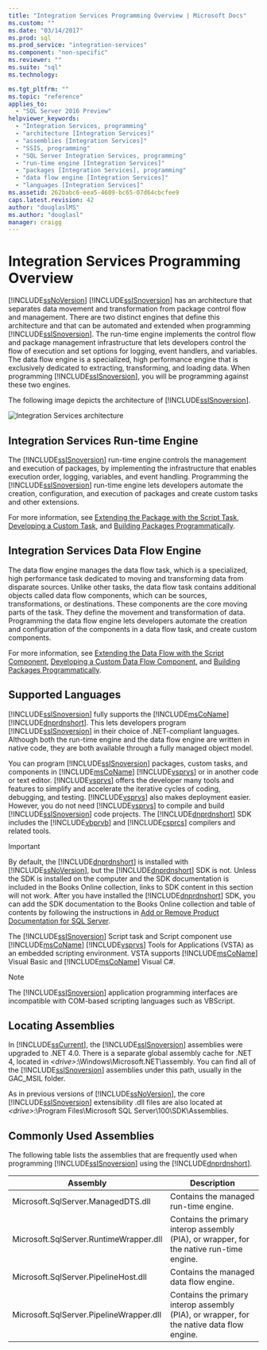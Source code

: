 ```yaml
---
title: "Integration Services Programming Overview | Microsoft Docs"
ms.custom: ""
ms.date: "03/14/2017"
ms.prod: sql
ms.prod_service: "integration-services"
ms.component: "non-specific"
ms.reviewer: ""
ms.suite: "sql"
ms.technology: 

ms.tgt_pltfrm: ""
ms.topic: "reference"
applies_to: 
  - "SQL Server 2016 Preview"
helpviewer_keywords: 
  - "Integration Services, programming"
  - "architecture [Integration Services]"
  - "assemblies [Integration Services]"
  - "SSIS, programming"
  - "SQL Server Integration Services, programming"
  - "run-time engine [Integration Services]"
  - "packages [Integration Services], programming"
  - "data flow engine [Integration Services]"
  - "languages [Integration Services]"
ms.assetid: 262babc6-eea5-4609-bc65-07d64cbcfee9
caps.latest.revision: 42
author: "douglaslMS"
ms.author: "douglasl"
manager: craigg
---
```

# Integration Services Programming Overview
  [!INCLUDE[ssNoVersion](../includes/ssnoversion-md.md)] [!INCLUDE[ssISnoversion](../includes/ssisnoversion-md.md)] has an architecture that separates data movement and transformation from package control flow and management. There are two distinct engines that define this architecture and that can be automated and extended when programming [!INCLUDE[ssISnoversion](../includes/ssisnoversion-md.md)]. The run-time engine implements the control flow and package management infrastructure that lets developers control the flow of execution and set options for logging, event handlers, and variables. The data flow engine is a specialized, high performance engine that is exclusively dedicated to extracting, transforming, and loading data. When programming [!INCLUDE[ssISnoversion](../includes/ssisnoversion-md.md)], you will be programming against these two engines.  
  
 The following image depicts the architecture of [!INCLUDE[ssISnoversion](../includes/ssisnoversion-md.md)].  
  
 ![Integration Services architecture](../integration-services/media/mw-dts-01.gif "Integration Services architecture")  
  
## Integration Services Run-time Engine  
 The [!INCLUDE[ssISnoversion](../includes/ssisnoversion-md.md)] run-time engine controls the management and execution of packages, by implementing the infrastructure that enables execution order, logging, variables, and event handling. Programming the [!INCLUDE[ssISnoversion](../includes/ssisnoversion-md.md)] run-time engine lets developers automate the creation, configuration, and execution of packages and create custom tasks and other extensions.  
  
 For more information, see [Extending the Package with the Script Task](../integration-services/extending-packages-scripting/task/extending-the-package-with-the-script-task.md), [Developing a Custom Task](../integration-services/extending-packages-custom-objects/task/developing-a-custom-task.md), and [Building Packages Programmatically](../integration-services/building-packages-programmatically/building-packages-programmatically.md).  
  
## Integration Services Data Flow Engine  
 The data flow engine manages the data flow task, which is a specialized, high performance task dedicated to moving and transforming data from disparate sources. Unlike other tasks, the data flow task contains additional objects called data flow components, which can be sources, transformations, or destinations. These components are the core moving parts of the task. They define the movement and transformation of data. Programming the data flow engine lets developers automate the creation and configuration of the components in a data flow task, and create custom components.  
  
 For more information, see [Extending the Data Flow with the Script Component](../integration-services/extending-packages-scripting/data-flow-script-component/extending-the-data-flow-with-the-script-component.md), [Developing a Custom Data Flow Component](../integration-services/extending-packages-custom-objects/data-flow/developing-a-custom-data-flow-component.md), and [Building Packages Programmatically](../integration-services/building-packages-programmatically/building-packages-programmatically.md).  
  
## Supported Languages  
 [!INCLUDE[ssISnoversion](../includes/ssisnoversion-md.md)] fully supports the [!INCLUDE[msCoName](../includes/msconame-md.md)] [!INCLUDE[dnprdnshort](../includes/dnprdnshort-md.md)]. This lets developers program [!INCLUDE[ssISnoversion](../includes/ssisnoversion-md.md)] in their choice of .NET-compliant languages. Although both the run-time engine and the data flow engine are written in native code, they are both available through a fully managed object model.  
  
 You can program [!INCLUDE[ssISnoversion](../includes/ssisnoversion-md.md)] packages, custom tasks, and components in [!INCLUDE[msCoName](../includes/msconame-md.md)] [!INCLUDE[vsprvs](../includes/vsprvs-md.md)] or in another code or text editor. [!INCLUDE[vsprvs](../includes/vsprvs-md.md)] offers the developer many tools and features to simplify and accelerate the iterative cycles of coding, debugging, and testing. [!INCLUDE[vsprvs](../includes/vsprvs-md.md)] also makes deployment easier. However, you do not need [!INCLUDE[vsprvs](../includes/vsprvs-md.md)] to compile and build [!INCLUDE[ssISnoversion](../includes/ssisnoversion-md.md)] code projects. The [!INCLUDE[dnprdnshort](../includes/dnprdnshort-md.md)] SDK includes the [!INCLUDE[vbprvb](../includes/vbprvb-md.md)] and [!INCLUDE[csprcs](../includes/csprcs-md.md)] compilers and related tools.  
  
> [!IMPORTANT]  
>  By default, the [!INCLUDE[dnprdnshort](../includes/dnprdnshort-md.md)] is installed with [!INCLUDE[ssNoVersion](../includes/ssnoversion-md.md)], but the [!INCLUDE[dnprdnshort](../includes/dnprdnshort-md.md)] SDK is not. Unless the SDK is installed on the computer and the SDK documentation is included in the Books Online collection, links to SDK content in this section will not work. After you have installed the [!INCLUDE[dnprdnshort](../includes/dnprdnshort-md.md)] SDK, you can add the SDK documentation to the Books Online collection and table of contents by following the instructions in [Add or Remove Product Documentation for SQL Server](http://msdn.microsoft.com/library/ef798cc8-87cf-4d60-a7bf-9e061bdd0052).  
  
 The [!INCLUDE[ssISnoversion](../includes/ssisnoversion-md.md)] Script task and Script component use [!INCLUDE[msCoName](../includes/msconame-md.md)] [!INCLUDE[vsprvs](../includes/vsprvs-md.md)] Tools for Applications (VSTA) as an embedded scripting environment. VSTA supports [!INCLUDE[msCoName](../includes/msconame-md.md)] Visual Basic and [!INCLUDE[msCoName](../includes/msconame-md.md)] Visual C#.  
  
> [!NOTE]  
>  The [!INCLUDE[ssISnoversion](../includes/ssisnoversion-md.md)] application programming interfaces are incompatible with COM-based scripting languages such as VBScript.  
  
## Locating Assemblies  
 In [!INCLUDE[ssCurrent](../includes/sscurrent-md.md)], the [!INCLUDE[ssISnoversion](../includes/ssisnoversion-md.md)] assemblies were upgraded to .NET 4.0. There is a separate global assembly cache for .NET 4, located in *\<drive>*:\Windows\Microsoft.NET\assembly. You can find all of the [!INCLUDE[ssISnoversion](../includes/ssisnoversion-md.md)] assemblies under this path, usually in the GAC_MSIL folder.  
  
 As in previous versions of [!INCLUDE[ssNoVersion](../includes/ssnoversion-md.md)], the core [!INCLUDE[ssISnoversion](../includes/ssisnoversion-md.md)] extensibility .dll files are also located at *\<drive>*:\Program Files\Microsoft SQL Server\100\SDK\Assemblies.  
  
## Commonly Used Assemblies  
 The following table lists the assemblies that are frequently used when programming [!INCLUDE[ssISnoversion](../includes/ssisnoversion-md.md)] using the [!INCLUDE[dnprdnshort](../includes/dnprdnshort-md.md)].  
  
|Assembly|Description|  
|--------------|-----------------|  
|Microsoft.SqlServer.ManagedDTS.dll|Contains the managed run-time engine.|  
|Microsoft.SqlServer.RuntimeWrapper.dll|Contains the primary interop assembly (PIA), or wrapper, for the native run-time engine.|  
|Microsoft.SqlServer.PipelineHost.dll|Contains the managed data flow engine.|  
|Microsoft.SqlServer.PipelineWrapper.dll|Contains the primary interop assembly (PIA), or wrapper, for the native data flow engine.|  
  
  

